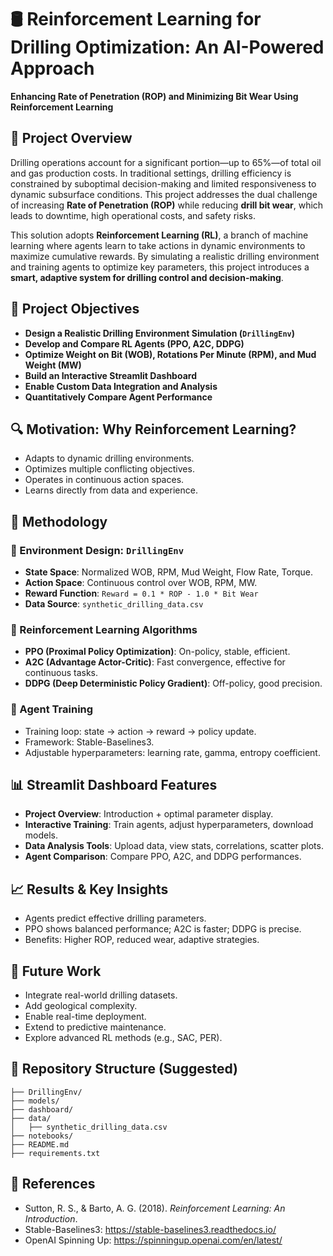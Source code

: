 # 🛢️ Reinforcement Learning for Drilling Optimization: An AI-Powered Approach  
**Enhancing Rate of Penetration (ROP) and Minimizing Bit Wear Using Reinforcement Learning**

## 🧠 Project Overview

Drilling operations account for a significant portion—up to 65%—of total oil and gas production costs. In traditional settings, drilling efficiency is constrained by suboptimal decision-making and limited responsiveness to dynamic subsurface conditions. This project addresses the dual challenge of increasing **Rate of Penetration (ROP)** while reducing **drill bit wear**, which leads to downtime, high operational costs, and safety risks.

This solution adopts **Reinforcement Learning (RL)**, a branch of machine learning where agents learn to take actions in dynamic environments to maximize cumulative rewards. By simulating a realistic drilling environment and training agents to optimize key parameters, this project introduces a **smart, adaptive system for drilling control and decision-making**.

## 🎯 Project Objectives

- **Design a Realistic Drilling Environment Simulation (`DrillingEnv`)**
- **Develop and Compare RL Agents (PPO, A2C, DDPG)**
- **Optimize Weight on Bit (WOB), Rotations Per Minute (RPM), and Mud Weight (MW)**
- **Build an Interactive Streamlit Dashboard**
- **Enable Custom Data Integration and Analysis**
- **Quantitatively Compare Agent Performance**

## 🔍 Motivation: Why Reinforcement Learning?

- Adapts to dynamic drilling environments.
- Optimizes multiple conflicting objectives.
- Operates in continuous action spaces.
- Learns directly from data and experience.

## 🧪 Methodology

### 🧱 Environment Design: `DrillingEnv`

- **State Space**: Normalized WOB, RPM, Mud Weight, Flow Rate, Torque.
- **Action Space**: Continuous control over WOB, RPM, MW.
- **Reward Function**: `Reward = 0.1 * ROP - 1.0 * Bit Wear`
- **Data Source**: `synthetic_drilling_data.csv`

### 🤖 Reinforcement Learning Algorithms

- **PPO (Proximal Policy Optimization)**: On-policy, stable, efficient.
- **A2C (Advantage Actor-Critic)**: Fast convergence, effective for continuous tasks.
- **DDPG (Deep Deterministic Policy Gradient)**: Off-policy, good precision.

### 🧠 Agent Training

- Training loop: state → action → reward → policy update.
- Framework: Stable-Baselines3.
- Adjustable hyperparameters: learning rate, gamma, entropy coefficient.

## 📊 Streamlit Dashboard Features

- **Project Overview**: Introduction + optimal parameter display.
- **Interactive Training**: Train agents, adjust hyperparameters, download models.
- **Data Analysis Tools**: Upload data, view stats, correlations, scatter plots.
- **Agent Comparison**: Compare PPO, A2C, and DDPG performances.

## 📈 Results & Key Insights

- Agents predict effective drilling parameters.
- PPO shows balanced performance; A2C is faster; DDPG is precise.
- Benefits: Higher ROP, reduced wear, adaptive strategies.

## 🔮 Future Work

- Integrate real-world drilling datasets.
- Add geological complexity.
- Enable real-time deployment.
- Extend to predictive maintenance.
- Explore advanced RL methods (e.g., SAC, PER).

## 📎 Repository Structure (Suggested)

```
├── DrillingEnv/
├── models/
├── dashboard/
├── data/
│   ├── synthetic_drilling_data.csv
├── notebooks/
├── README.md
├── requirements.txt
```

## 📘 References

- Sutton, R. S., & Barto, A. G. (2018). *Reinforcement Learning: An Introduction*.
- Stable-Baselines3: https://stable-baselines3.readthedocs.io/
- OpenAI Spinning Up: https://spinningup.openai.com/en/latest/